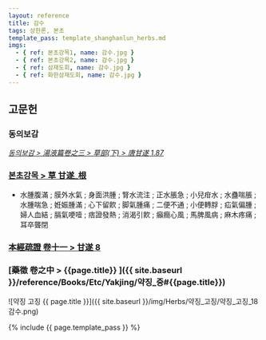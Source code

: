 ```yaml
---
layout: reference
title: 감수
tags: 상한론, 본초
template_pass: template_shanghanlun_herbs.md
imgs:
  - { ref: 본초강목1, name: 감수.jpg }
  - { ref: 본초강목2, name: 감수.jpg }
  - { ref: 삼재도회, name: 감수.jpg }
  - { ref: 화한삼재도회, name: 감수.jpg }
---
```



## 고문헌

### 동의보감

_[동의보감 > 湯液篇卷之三 > 草部(下) >  唐甘遂 1.87](https://mediclassics.kr/books/8/volume/22/#content_447)_


### [본초강목 > 草	甘遂_根]()

* 水腫腹滿 ; 膜外水氣 ; 身面洪腫 ; 腎水流注 ; 正水脹急 ; 小兒疳水 ; 水蠱喘脹 ; 水腫喘急 ; 姙娠腫滿 ; 心下留飮 ; 脚氣腫痛 ; 二便不通 ; 小便轉脬 ; 疝氣偏腫 ; 婦人血結 ; 膈氣哽噎 ; 痞證發熱 ; 消渴引飮 ; 癲癎心風 ; 馬脾風病 ; 麻木疼痛 ; 耳卒聾閉


### [本經疏證 卷十一 > 甘遂 8](https://mediclassics.kr/books/154/volume/11/#content_55)


### [藥徵 卷之中 > {{page.title}} ]({{ site.baseurl }}/reference/Books/Etc/Yakjing/약징_중#{{page.title}})

![약징 고징 {{ page.title }}]({{ site.baseurl }}/img/Herbs/약징_고징/약징_고징_18감수.png)


{% include {{ page.template_pass }} %}
